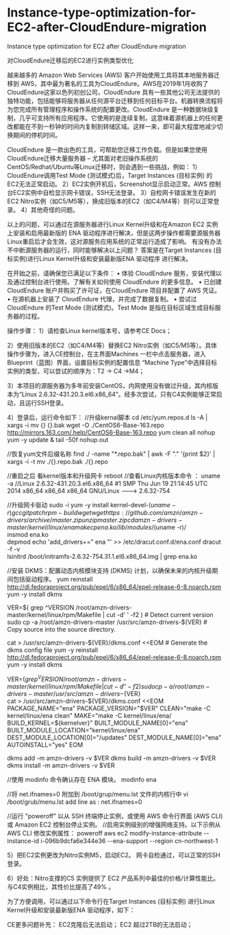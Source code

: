 # Instance-type-optimization-for-EC2-after-CloudEndure-migration
Instance type optimization for EC2 after CloudEndure migration


对CloudEndure迁移后的EC2进行实例类型优化

越来越多的 Amazon Web Services (AWS) 客户开始使用工具将其本地服务器迁移到 AWS，其中最为著名的工具为CloudEndure。AWS在2019年1月收购了CloudEndure这家以色列初创公司，CloudEndure 具有一些其他公司无法提供的独特功能，包括能够将服务器从任何源平台迁移到任何目标平台。机器转换流程将为您完成所有管理程序和操作系统的配置更改。CloudEndure 是一种数据块级复制，几乎可支持所有应用程序。它使用的是连续复制，这意味着源机器上的任何更改都能在不到一秒钟的时间内复制到转储区域。这样一来，即可最大程度地减少切换期间的停机时间。

CloudEndure 是一款出色的工具，可帮助您迁移工作负载。但是如果您使用CloudEndure迁移大量服务器 – 尤其面对老旧操作系统的 CentOS/Redhat/Ubuntu等Linux迁移时，则会遇到一些挑战，例如：
1）CloudEndure调用Test Mode (测试模式)后，Target Instances (目标实例) 的EC2无法正常启动。
2）EC2实例开机后，Screenshot显示启动正常。AWS 控制台EC2实例中自检显示网卡错误，SSH无法登录。
3）自检网卡错误发生在新的EC2 Nitro实例（如C5/M5等），换成旧版本的EC2（如C4/M4等）则可以正常登录。
4）其他奇怪的问题。

以上的问题，可以通过在源服务器进行Linux Kernel升级和在Amazon EC2 实例上安装和启用最新版的 ENA 驱动程序进行解决，但是这两步操作都需要源服务器Linux重启后才会生效，这对源服务应用系统的正常运行造成了影响。
有没有办法不中断源服务器的运行，同时能够解决以上问题？ 答案是在Target Instances (目标实例)进行Linux Kernel升级和安装最新版ENA 驱动程序 进行解决。

在开始之前，请确保您已满足以下条件：
•	体验 CloudEndure 服务，安装代理以及通过控制台进行使用。了解有关如何使用 CloudEndure 的更多信息。
•	已创建 CloudEndure 账户并购买了许可证，在CloudEndure 项目并配置了 AWS 凭证。
•	在源机器上安装了 CloudEndure 代理，并完成了数据复制。
•	尝试过CloudEndure 的Test Mode (测试模式)。Test Mode 是指在目标区域生成目标服务器的过程。

操作步骤：
1）请检查Linux kernel版本号，请参考CE Docs； 

2）使用旧版本的EC2（如C4/M4等）替换EC2 Nitro实例（如C5/M5等）。具体操作步骤为，进入CE控制台，在主界面Machines 一栏中点击服务器，进入 Blueprint（蓝图）界面，设置目标实例的配置信息
“Machine Type”中选择目标实例的类型，可以尝试的顺序为：T2 -> C4 ->M4；

3）本项目的源服务器为多年前安装CentOS，内网使用没有做过升级，其内核版本为“Linux  2.6.32-431.20.3.el6.x86_64”。经多次尝试，只有C4实例能够正常启动，且运行SSH登录。

4）登录后，运行命令如下：
//升级kernal脚本
cd /etc/yum.repos.d
ls -A | xargs -i mv {} {}.bak
wget -O ./CentOS6-Base-163.repo http://mirrors.163.com/.help/CentOS6-Base-163.repo
yum clean all
nohup yum -y update &
tail -50f nohup.out


//恢复yum文件后缀名称
find ./ -name "*.repo.bak" | awk -F "." '{print $2}' | xargs -i -t mv ./{}.repo.bak  ./{}.repo

//重启之后 看kernel版本和升级网卡
reboot
//查看Linux内核版本命令 ：
uname -a
//Linux  2.6.32-431.20.3.el6.x86_64 #1 SMP Thu Jun 19 21:14:45 UTC 2014 x86_64 x86_64 x86_64 GNU/Linux ---> 2.6.32-754

//升级网卡驱动
sudo -i 
yum -y install kernel-devel-$(uname -r) gcc git patch rpm-build wget
wget https://github.com/amzn/amzn-drivers/archive/master.zip
unzip master.zip
cd amzn-drivers-master/kernel/linux/ena
make
cp ena.ko /lib/modules/$(uname -r)/  
insmod ena.ko  
depmod
echo 'add_drivers+=" ena "' >> /etc/dracut.conf.d/ena.conf 
dracut -f -v      
lsinitrd /boot/initramfs-2.6.32-754.31.1.el6.x86_64.img | grep ena.ko 


//安装 DKMS：配置动态内核模块支持 (DKMS) 计划，以确保未来的内核升级期间包括驱动程序。
yum reinstall http://dl.fedoraproject.org/pub/epel/6/x86_64/epel-release-6-8.noarch.rpm
yum -y install dkms

VER=$( grep ^VERSION /root/amzn-drivers-master/kernel/linux/rpm/Makefile | cut -d' ' -f2 )   # Detect current version
sudo cp -a /root/amzn-drivers-master /usr/src/amzn-drivers-${VER}   # Copy source into the source directory.


cat > /usr/src/amzn-drivers-${VER}/dkms.conf <<EOM                  # Generate the dkms config file
yum -y reinstall http://dl.fedoraproject.org/pub/epel/6/x86_64/epel-release-6-8.noarch.rpm
yum -y install dkms 

VER=$( grep ^VERSION /root/amzn-drivers-master/kernel/linux/rpm/Makefile | cut -d' ' -f2 )   
sudo cp -a /root/amzn-drivers-master /usr/src/amzn-drivers-${VER}   
cat > /usr/src/amzn-drivers-${VER}/dkms.conf <<EOM                 
PACKAGE_NAME="ena"
PACKAGE_VERSION="$VER"
CLEAN="make -C kernel/linux/ena clean"
MAKE="make -C kernel/linux/ena/ BUILD_KERNEL=\${kernelver}"
BUILT_MODULE_NAME[0]="ena"
BUILT_MODULE_LOCATION="kernel/linux/ena"
DEST_MODULE_LOCATION[0]="/updates"
DEST_MODULE_NAME[0]="ena"
AUTOINSTALL="yes"
EOM


dkms add -m amzn-drivers -v $VER
dkms build -m amzn-drivers -v $VER
dkms install -m amzn-drivers -v $VER


//使用 modinfo 命令确认存在 ENA 模块。
modinfo ena

//将 net.ifnames=0 附加到 /boot/grup/menu.lst 文件的内核行中
vi /boot/grub/menu.lst
add line as : net.ifnames=0 


//运行 "poweroff" 以从 SSH 终端停止实例，或使用 AWS 命令行界面 (AWS CLI) 或 Amazon EC2 控制台停止实例。
//启用实例级别的增强网络支持。以下示例从 AWS CLI 修改实例属性：
poweroff
aws ec2 modify-instance-attribute --instance-id i-096b9dcfa6e344e36 --ena-support --region cn-northwest-1

5）把EC2实例更改为Nitro实例M5，启动EC2。 网卡自检通过，可以正常的SSH登录。

6）好处：Nitro支撑的C5 实例提供了 EC2 产品系列中最佳的价格/计算性能比。与C4实例相比，其性价比提高了49% 。

为了方便调用，可以通过以下命令行在Target Instances (目标实例) 进行Linux Kernel升级和安装最新版ENA 驱动程序，如下：



CE更多问题补充：
EC2克隆后无法启动；
EC2 超过2TB的无法启动；



